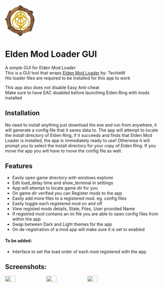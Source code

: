 [TechieW-Loader-Link]: https://www.nexusmods.com/eldenring/mods/117
<img src="https://github.com/WardLordRuby/elden_mod_loader_gui/blob/main/ui/assets/EML_icon.png"  width="20%" height="20%">

# Elden Mod Loader GUI   

A simple GUI for Elden Mod Loader  
This is a GUI tool that wraps [Elden Mod Loader][TechieW-Loader-Link] by: TechieW  
His loader files are required to be installed for this app to work  

This app also does not disable Easy Anti-cheat  
Make sure to have EAC disabled before launching Elden Ring with mods installed  

## Installation  

No need to install anything just download the exe and run from anywhere, it will generate 
a config file that it saves data to. The app will attempt to locate the install directory 
of Elden Ring, if it succeeds and finds that Elden Mod Loader is installed, the app is 
immediately ready to use! Otherwise it will prompt you to select the install directory 
for your copy of Elden Ring. If you move the app you will have to move the config file as 
well.

## Features

* Easily open game directory with windows explorer  
* Edit load_delay time and show_terminal in settings 
* App will attempt to locate game dir for you  
* On game dir verified you can Register mods to the app  
* Easily add more files to a registered mod. eg. config files  
* Easily toggle each registered mod on and off  
* View registed mods details, State, Files, User provided Name  
* If registred mod contains an ini file you are able to open config files from within the app  
* Swap between Dark and Light themes for the app  
* On de-registration of a mod app will make sure it is set to enabled  

#### To be added:  

* Interface to set the load order of each mod registered with the app

## Screenshots:  

<div id="image-screenshots">
    <img src="https://imgur.com/UMhYkns.png" width="26%" height="26%">
    <img src="https://imgur.com/zC08ZKA.png" width="26%" height="26%">
    <img src="https://i.imgur.com/B4xond3.png" width="26%" height="26%">
</div>
